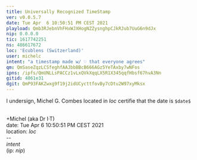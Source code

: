 ```yaml
---
title: Universally Recognized TimeStamp
ver: v0.0.5.7
date: Tue Apr  6 10:50:51 PM CEST 2021
playload: Qmb3RJebnVhFHxWJXHogNZZysnghpCJkRJub7UuG6n9dJx
nip: 0.0.0.0
tic: 1617742251
ns: 486617672
loc: 'Ecublens (Switzerland)'
user: michelc
intent: "a timestamp made w/ ♡ that everyone agrees"
qm: QmSaseZqzLCSfeghfAAJbbBBcB666AGz5YeTAxby7wNFos
ipns: /ipfs/QmUNLLsPACCz1vLxQVkXqqLX5R1X345qqfHbsf67hvA3Nn
gitid: 4061e31
dgit: QmP93FAKZwxg9f19j2idUCycttfovBy7cDtu2W97xyMksx
---
```

<meta charset="utf8">

I undersign, Michel G. Combes located in $loc$
certifie that the date is ``$date$``

<br>+Michel (aka Dr I·T)
<br>date: Tue Apr  6 10:50:51 PM CEST 2021
<br>location: $loc$
<br>--&nbsp;<br>
$intent$
<br>(ip: $nip$)
